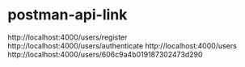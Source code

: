# postman-api-link
http://localhost:4000/users/register
http://localhost:4000/users/authenticate
http://localhost:4000/users
http://localhost:4000/users/606c9a4b019187302473d290
